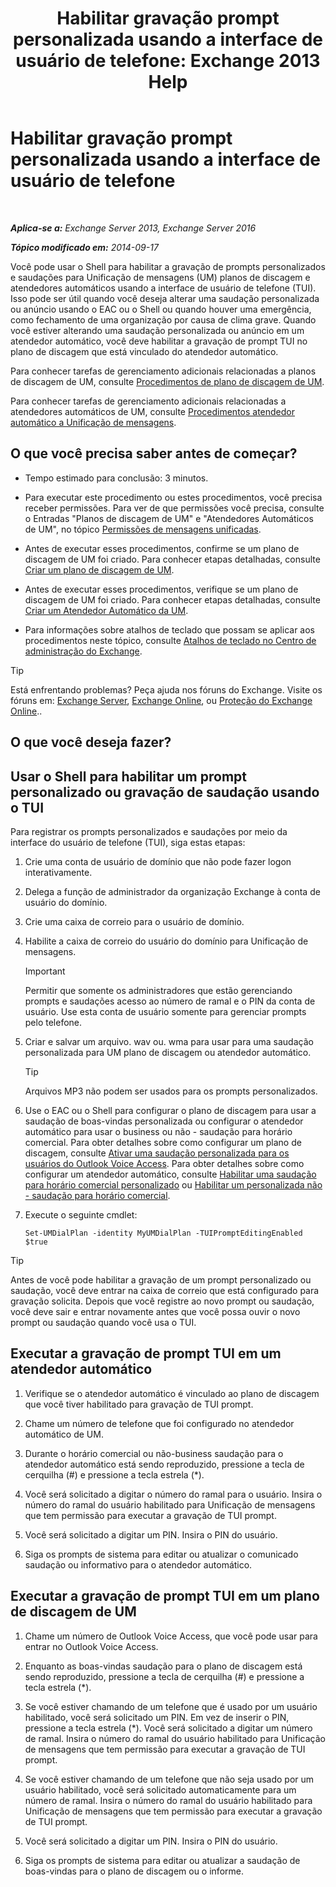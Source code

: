 ﻿---
title: 'Habilitar gravação prompt personalizada usando a interface de usuário de telefone: Exchange 2013 Help'
TOCTitle: Habilitar gravação prompt personalizada usando a interface de usuário de telefone
ms:assetid: f2e5c636-2be9-4d48-b5e7-37913ded62d1
ms:mtpsurl: https://technet.microsoft.com/pt-br/library/Bb691404(v=EXCHG.150)
ms:contentKeyID: 54651993
ms.date: 05/22/2018
mtps_version: v=EXCHG.150
ms.translationtype: MT
---

# Habilitar gravação prompt personalizada usando a interface de usuário de telefone

 

_**Aplica-se a:** Exchange Server 2013, Exchange Server 2016_

_**Tópico modificado em:** 2014-09-17_

Você pode usar o Shell para habilitar a gravação de prompts personalizados e saudações para Unificação de mensagens (UM) planos de discagem e atendedores automáticos usando a interface de usuário de telefone (TUI). Isso pode ser útil quando você deseja alterar uma saudação personalizada ou anúncio usando o EAC ou o Shell ou quando houver uma emergência, como fechamento de uma organização por causa de clima grave. Quando você estiver alterando uma saudação personalizada ou anúncio em um atendedor automático, você deve habilitar a gravação de prompt TUI no plano de discagem que está vinculado do atendedor automático.

Para conhecer tarefas de gerenciamento adicionais relacionadas a planos de discagem de UM, consulte [Procedimentos de plano de discagem de UM](um-dial-plan-procedures-exchange-2013-help.md).

Para conhecer tarefas de gerenciamento adicionais relacionadas a atendedores automáticos de UM, consulte [Procedimentos atendedor automático a Unificação de mensagens](um-auto-attendant-procedures-exchange-2013-help.md).

## O que você precisa saber antes de começar?

  - Tempo estimado para conclusão: 3 minutos.

  - Para executar este procedimento ou estes procedimentos, você precisa receber permissões. Para ver de que permissões você precisa, consulte o Entradas "Planos de discagem de UM" e "Atendedores Automáticos de UM", no tópico [Permissões de mensagens unificadas](unified-messaging-permissions-exchange-2013-help.md).

  - Antes de executar esses procedimentos, confirme se um plano de discagem de UM foi criado. Para conhecer etapas detalhadas, consulte [Criar um plano de discagem de UM](create-a-um-dial-plan-exchange-2013-help.md).

  - Antes de executar esses procedimentos, verifique se um plano de discagem de UM foi criado. Para conhecer etapas detalhadas, consulte [Criar um Atendedor Automático da UM](create-a-um-auto-attendant-exchange-2013-help.md).

  - Para informações sobre atalhos de teclado que possam se aplicar aos procedimentos neste tópico, consulte [Atalhos de teclado no Centro de administração do Exchange](keyboard-shortcuts-in-the-exchange-admin-center-exchange-online-protection-help.md).


> [!TIP]
> Está enfrentando problemas? Peça ajuda nos fóruns do Exchange. Visite os fóruns em: <A href="https://go.microsoft.com/fwlink/p/?linkid=60612">Exchange Server</A>, <A href="https://go.microsoft.com/fwlink/p/?linkid=267542">Exchange Online</A>, ou <A href="https://go.microsoft.com/fwlink/p/?linkid=285351">Proteção do Exchange Online</A>..



## O que você deseja fazer?

## Usar o Shell para habilitar um prompt personalizado ou gravação de saudação usando o TUI

Para registrar os prompts personalizados e saudações por meio da interface do usuário de telefone (TUI), siga estas etapas:

1.  Crie uma conta de usuário de domínio que não pode fazer logon interativamente.

2.  Delega a função de administrador da organização Exchange à conta de usuário do domínio.

3.  Crie uma caixa de correio para o usuário de domínio.

4.  Habilite a caixa de correio do usuário do domínio para Unificação de mensagens.
    

    > [!IMPORTANT]
    > Permitir que somente os administradores que estão gerenciando prompts e saudações acesso ao número de ramal e o PIN da conta de usuário. Use esta conta de usuário somente para gerenciar prompts pelo telefone.



5.  Criar e salvar um arquivo. wav ou. wma para usar para uma saudação personalizada para UM plano de discagem ou atendedor automático.
    

    > [!TIP]
    > Arquivos MP3 não podem ser usados para os prompts personalizados.



6.  Use o EAC ou o Shell para configurar o plano de discagem para usar a saudação de boas-vindas personalizada ou configurar o atendedor automático para usar o business ou não - saudação para horário comercial. Para obter detalhes sobre como configurar um plano de discagem, consulte [Ativar uma saudação personalizada para os usuários do Outlook Voice Access](enable-a-customized-greeting-for-outlook-voice-access-users-exchange-2013-help.md). Para obter detalhes sobre como configurar um atendedor automático, consulte [Habilitar uma saudação para horário comercial personalizado](enable-a-customized-business-hours-greeting-exchange-2013-help.md) ou [Habilitar um personalizada não - saudação para horário comercial](enable-a-customized-non-business-hours-greeting-exchange-2013-help.md).

7.  Execute o seguinte cmdlet:
    
        Set-UMDialPlan -identity MyUMDialPlan -TUIPromptEditingEnabled $true


> [!TIP]
> Antes de você pode habilitar a gravação de um prompt personalizado ou saudação, você deve entrar na caixa de correio que está configurado para gravação solicita. Depois que você registre ao novo prompt ou saudação, você deve sair e entrar novamente antes que você possa ouvir o novo prompt ou saudação quando você usa o TUI.



## Executar a gravação de prompt TUI em um atendedor automático

1.  Verifique se o atendedor automático é vinculado ao plano de discagem que você tiver habilitado para gravação de TUI prompt.

2.  Chame um número de telefone que foi configurado no atendedor automático de UM.

3.  Durante o horário comercial ou não-business saudação para o atendedor automático está sendo reproduzido, pressione a tecla de cerquilha (\#) e pressione a tecla estrela (\*).

4.  Você será solicitado a digitar o número do ramal para o usuário. Insira o número do ramal do usuário habilitado para Unificação de mensagens que tem permissão para executar a gravação de TUI prompt.

5.  Você será solicitado a digitar um PIN. Insira o PIN do usuário.

6.  Siga os prompts de sistema para editar ou atualizar o comunicado saudação ou informativo para o atendedor automático.

## Executar a gravação de prompt TUI em um plano de discagem de UM

1.  Chame um número de Outlook Voice Access, que você pode usar para entrar no Outlook Voice Access.

2.  Enquanto as boas-vindas saudação para o plano de discagem está sendo reproduzido, pressione a tecla de cerquilha (\#) e pressione a tecla estrela (\*).

3.  Se você estiver chamando de um telefone que é usado por um usuário habilitado, você será solicitado um PIN. Em vez de inserir o PIN, pressione a tecla estrela (\*). Você será solicitado a digitar um número de ramal. Insira o número do ramal do usuário habilitado para Unificação de mensagens que tem permissão para executar a gravação de TUI prompt.

4.  Se você estiver chamando de um telefone que não seja usado por um usuário habilitado, você será solicitado automaticamente para um número de ramal. Insira o número do ramal do usuário habilitado para Unificação de mensagens que tem permissão para executar a gravação de TUI prompt.

5.  Você será solicitado a digitar um PIN. Insira o PIN do usuário.

6.  Siga os prompts de sistema para editar ou atualizar a saudação de boas-vindas para o plano de discagem ou o informe.

